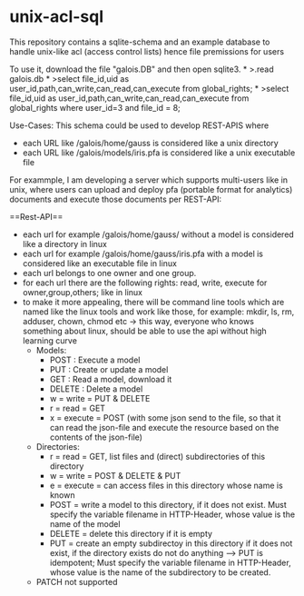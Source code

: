 # unix-acl-sql
This repository contains a sqlite-schema and an example database to handle unix-like acl (access control lists) hence file premissions for users

To use it, download the file "galois.DB" and then open sqlite3.
    * >.read galois.db
    * >select file_id,uid as user_id,path,can_write,can_read,can_execute from global_rights;
    * >select file_id,uid as user_id,path,can_write,can_read,can_execute from global_rights where user_id=3 and file_id = 8;

Use-Cases:
This schema  could be used to develop REST-APIS where 
   * each URL like /galois/home/gauss is considered like a unix directory
   * each URL like /galois/models/iris.pfa is considered like a unix executable file

For exammple, I am developing a server which supports multi-users like in unix, where users can upload and deploy pfa (portable format for analytics) documents and execute those documents per REST-API:

==Rest-API==
* each url for example /galois/home/gauss/ without a model is considered like a directory in linux
* each url for example /galois/home/gauss/iris.pfa with a model is considered like an executable file in linux
* each url belongs to one owner and one group.
* for each url there are the following rights: read, write, execute for owner,group,others; like in linux
* to make it more appealing, there will be command line tools which are named like the linux tools and work like those, for example:
  mkdir, ls, rm, adduser, chown, chmod etc -> this way, everyone who knows something about linux, should be able to use the api without high learning curve
  * Models:
    * POST : Execute a model
    * PUT : Create or update a model
    * GET : Read a model, download it
    * DELETE : Delete a model
    * w = write = PUT & DELETE
    * r = read = GET
    * x = execute = POST (with some json send to the file, so that it can read the json-file and execute the resource based on the contents of the json-file)
  * Directories:
    * r = read = GET, list files and (direct) subdirectories of this directory
    * w = write = POST & DELETE & PUT
    * e = execute = can access files in this directory whose name is known
    * POST = write a model to this directory, if it does not exist. Must specify the variable filename in HTTP-Header, whose value is the name of the model
    * DELETE = delete this directory if it is empty
    * PUT = create an empty subdirectoy in this directory if it does not exist, if the directory exists do not do anything --> PUT is idempotent; Must specify the variable filename in HTTP-Header, whose value is the name of the subdirectory to be created.
  * PATCH not supported
